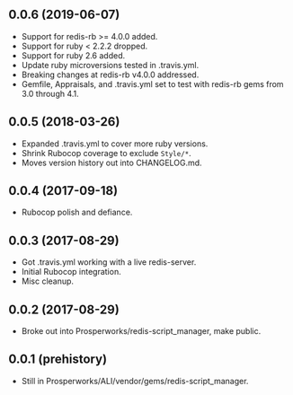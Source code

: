 ## 0.0.6 (2019-06-07)
- Support for redis-rb >= 4.0.0 added.
- Support for ruby < 2.2.2 dropped.
- Support for ruby 2.6 added.
- Update ruby microversions tested in .travis.yml.
- Breaking changes at redis-rb v4.0.0 addressed.
- Gemfile, Appraisals, and .travis.yml set to test with redis-rb
  gems from 3.0 through 4.1.

## 0.0.5 (2018-03-26)
- Expanded .travis.yml to cover more ruby versions.
- Shrink Rubocop coverage to exclude `Style/*`.
- Moves version history out into CHANGELOG.md.

## 0.0.4 (2017-09-18)
- Rubocop polish and defiance.

## 0.0.3 (2017-08-29)
- Got .travis.yml working with a live redis-server.
- Initial Rubocop integration.
- Misc cleanup.

## 0.0.2 (2017-08-29)
- Broke out into Prosperworks/redis-script_manager, make public.

## 0.0.1 (prehistory)
- Still in Prosperworks/ALI/vendor/gems/redis-script_manager.
